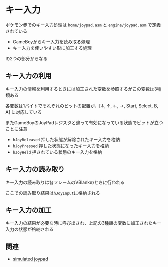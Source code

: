 # キー入力

ポケモン赤でのキー入力処理は `home/joypad.asm` と `engine/joypad.asm` で定義されている

- GameBoyからキー入力を読み取る処理
- キー入力を使いやすい形に加工する処理

の2つの部分からなる

## キー入力の利用

キー入力の情報を利用するときには加工された変数を参照するがこの変数は3種類ある

各変数は1バイトでそれぞれのビットの配置が、[↓, ↑, ←, →, Start, Select, B, A] に対応している

またGameBoyのJoyPadレジスタと違って有効になっている状態でビットが立つことに注意

- `hJoyReleased` 押した状態が解除されたキー入力を格納
- `hJoyPressed` 押した状態になったキー入力を格納
- `hJoyHeld` 押されている状態のキー入力を格納

## キー入力の読み取り

キー入力の読み取りは各フレームのVBlankのときに行われる

ここでの読み取り結果は`hJoyInput`に格納される

## キー入力の加工

キー入力の結果が必要な時に呼び出され、上記の3種類の変数に加工されたキー入力の状態が格納される

## 関連

- [simulated joypad](./simulated_joypad.md)
